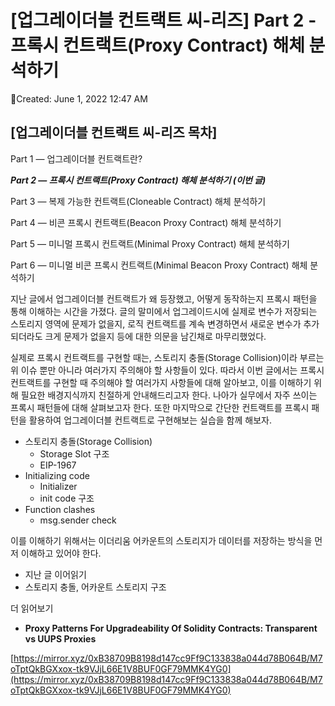 # [업그레이더블 컨트랙트 씨-리즈] Part 2 - 프록시 컨트랙트(Proxy Contract) 해체 분석하기

Created: June 1, 2022 12:47 AM

## **[업그레이더블 컨트랙트 씨-리즈 목차]**

Part 1 — 업그레이더블 컨트랙트란? 

***Part 2 — 프록시 컨트랙트(Proxy Contract) 해체 분석하기 (이번 글)***

Part 3 — 복제 가능한 컨트랙트(Cloneable Contract) 해체 분석하기

Part 4 — 비콘 프록시 컨트랙트(Beacon Proxy Contract) 해체 분석하기

Part 5 — 미니멀 프록시 컨트랙트(Minimal Proxy Contract) 해체 분석하기

Part 6 — 미니멀 비콘 프록시 컨트랙트(Minimal Beacon Proxy Contract) 해체 분석하기

지난 글에서 업그레이더블 컨트랙트가 왜 등장했고, 어떻게 동작하는지 프록시 패턴을 통해 이해하는 시간을 가졌다. 글의 말미에서 업그레이드시에 실제로 변수가 저장되는 스토리지 영역에 문제가 없을지, 로직 컨트랙트를 계속 변경하면서 새로운 변수가 추가 되더라도 크게 문제가 없을지 등에 대한 의문을 남긴채로 마무리했었다. 

실제로 프록시 컨트랙트를 구현할 때는, 스토리지 충돌(Storage Collision)이라 부르는 위 이슈 뿐만 아니라 여러가지 주의해야 할 사항들이 있다. 따라서 이번 글에서는 프록시 컨트랙트를 구현할 때 주의해야 할 여러가지 사항들에 대해 알아보고, 이를 이해하기 위해 필요한 배경지식까지 친절하게 안내해드리고자 한다. 나아가 실무에서 자주 쓰이는 프록시 패턴들에 대해 살펴보고자 한다. 또한 마지막으로 간단한 컨트랙트를 프록시 패턴을 활용하여 업그레이더블 컨트랙트로 구현해보는 실습을 함께 해보자.

- 스토리지 충돌(Storage Collision)
    - Storage Slot 구조
    - EIP-1967
- Initializing code
    - Initializer
    - init code 구조
- Function clashes
    - msg.sender check

이를 이해하기 위해서는 이더리움 어카운트의 스토리지가 데이터를 저장하는 방식을 먼저 이해하고 있어야 한다.

- 지난 글 이어읽기
- 스토리지 충돌, 어카운트 스토리지 구조

더 읽어보기

- ****Proxy Patterns For Upgradeability Of Solidity Contracts: Transparent vs UUPS Proxies****

[https://mirror.xyz/0xB38709B8198d147cc9Ff9C133838a044d78B064B/M7oTptQkBGXxox-tk9VJjL66E1V8BUF0GF79MMK4YG0](https://mirror.xyz/0xB38709B8198d147cc9Ff9C133838a044d78B064B/M7oTptQkBGXxox-tk9VJjL66E1V8BUF0GF79MMK4YG0)